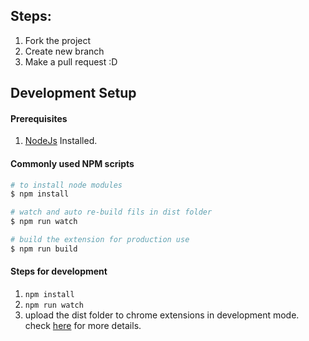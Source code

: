 ## Steps: 
1) Fork the project
2) Create new branch
3) Make a pull request :D


## Development Setup

#### Prerequisites
1) [NodeJs](https://nodejs.org/en/) Installed.

#### Commonly used NPM scripts
``` bash
# to install node modules
$ npm install

# watch and auto re-build fils in dist folder
$ npm run watch

# build the extension for production use
$ npm run build

```

#### Steps for development
1) `npm install`
2) `npm run watch`
3) upload the dist folder to chrome extensions in development mode.
check [here](https://developer.chrome.com/extensions/getstarted#manifest) for more details.